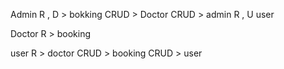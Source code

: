 Admin 
R , D > bokking 
CRUD > Doctor
CRUD > admin
R , U user

Doctor
R  > booking 

user
R  >  doctor
CRUD > booking 
CRUD > user

